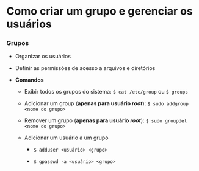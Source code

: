 # Como criar um grupo e gerenciar os usuários

### Grupos

* Organizar os usuários

* Definir as permissões de acesso a arquivos e diretórios

* **Comandos**

  * Exibir todos os grupos do sistema: `$ cat /etc/group` ou `$ groups`

  * Adicionar um group (**apenas para usuário _root_**): `$ sudo addgroup <nome do grupo>`

  * Remover um grupo (**apenas para usuário _root_**): `$ sudo groupdel <nome do grupo>`

  * Adicionar um usuário a um grupo

    * `$ adduser <usuário> <grupo>` 

    * `$ gpasswd -a <usuário> <grupo>`